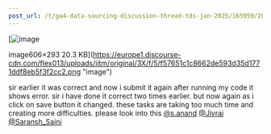 ```yaml
---
post_url: /t/ga4-data-sourcing-discussion-thread-tds-jan-2025/165959/281
---
```

[![image](https://europe1.discourse-cdn.com/flex013/uploads/iitm/original/3X/f/5/f57651c1c8662de593d35d1771ddf8eb5f3f2cc2.png)

image606×293 20.3 KB](https://europe1.discourse-cdn.com/flex013/uploads/iitm/original/3X/f/5/f57651c1c8662de593d35d1771ddf8eb5f3f2cc2.png "image")

  
sir earlier it was correct and now i submit it again after running my code it shows error. sir i have done it correct two times earlier. but now again as i click on save button it changed. these tasks are taking too much time and creating more difficulties. please look into this [@s.anand](/u/s.anand) [@Jivraj](/u/jivraj) [@Saransh\_Saini](/u/saransh_saini)